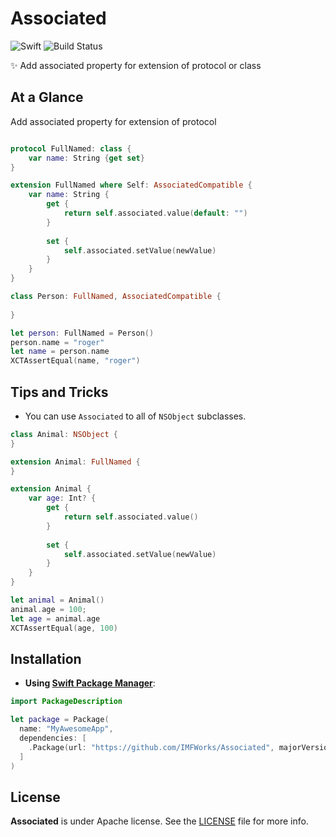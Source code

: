 # Associated
![Swift](https://img.shields.io/badge/Swift-5.0-orange.svg)
![Build Status](https://github.com/ATeamMac2014/Associated/workflows/Swift/badge.svg)

✨ Add associated property  for extension of protocol or class


## At a Glance

Add associated property  for extension of protocol

```swift

protocol FullNamed: class {
    var name: String {get set}
}

extension FullNamed where Self: AssociatedCompatible {
    var name: String {
        get {
            return self.associated.value(default: "")
        }
        
        set {
            self.associated.setValue(newValue)
        }
    }
}

class Person: FullNamed, AssociatedCompatible {
    
}

let person: FullNamed = Person()
person.name = "roger"
let name = person.name
XCTAssertEqual(name, "roger")
```

## Tips and Tricks

- You can use `Associated` to all of `NSObject` subclasses.

```swift
class Animal: NSObject {
}

extension Animal: FullNamed {
}

extension Animal {
    var age: Int? {
        get {
            return self.associated.value()
        }
        
        set {
            self.associated.setValue(newValue)
        }
    }
}

let animal = Animal()
animal.age = 100;
let age = animal.age
XCTAssertEqual(age, 100)
```

## Installation

- **Using [Swift Package Manager](https://swift.org/package-manager)**:

```swift
import PackageDescription

let package = Package(
  name: "MyAwesomeApp",
  dependencies: [
    .Package(url: "https://github.com/IMFWorks/Associated", majorVersion: 1),
  ]
)
```

## License

**Associated** is under Apache license. See the [LICENSE](LICENSE) file for more info.
